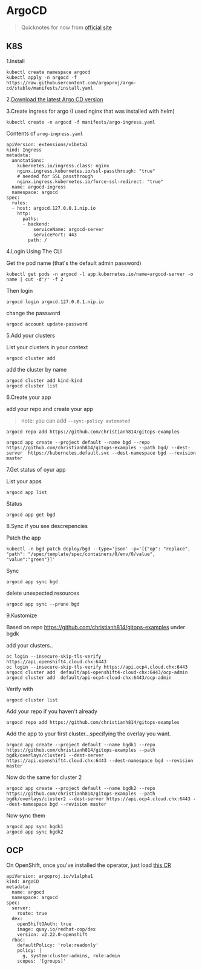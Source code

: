 # ArgoCD

> Quicknotes for now from [official site](https://argoproj.github.io/argo-cd/getting_started/)

## K8S

1.Install

```
kubectl create namespace argocd
kubectl apply -n argocd -f https://raw.githubusercontent.com/argoproj/argo-cd/stable/manifests/install.yaml
```

2.[Download the latest Argo CD version](https://github.com/argoproj/argo-cd/releases/latest)

3.Create ingress for argo (I used nginx that was installed with helm)


```
kubectl create -n argocd -f manifests/argo-ingress.yaml
```

Contents of `arog-ingress.yaml`

```
apiVersion: extensions/v1beta1
kind: Ingress
metadata:
  annotations:
    kubernetes.io/ingress.class: nginx
    nginx.ingress.kubernetes.io/ssl-passthrough: "true"
    # needed for SSL passthrough
    nginx.ingress.kubernetes.io/force-ssl-redirect: "true"
  name: argocd-ingress
  namespace: argocd
spec:
  rules:
  - host: argocd.127.0.0.1.nip.io
    http:
      paths:
      - backend:
          serviceName: argocd-server
          servicePort: 443
        path: /
```

4.Login Using The CLI

Get the pod name (that's the default admin password)

```
kubectl get pods -n argocd -l app.kubernetes.io/name=argocd-server -o name | cut -d'/' -f 2
```

Then login 

```
argocd login argocd.127.0.0.1.nip.io
```

change the password

```
argocd account update-password
```

5.Add your clusters

List your clusters in your context

```
argocd cluster add
```

add the cluster by name

```
argocd cluster add kind-kind
argocd cluster list
```

6.Create your app

add your repo and create your app

> note: you can add `--sync-policy automated`

```
argocd repo add https://github.com/christianh814/gitops-examples

argocd app create --project default --name bgd --repo https://github.com/christianh814/gitops-examples --path bgd/ --dest-server  https://kubernetes.default.svc --dest-namespace bgd --revision master
```

7.Get status of oyur app


List your apps

```
argocd app list
```

Status

```
argocd app get bgd
```

8.Sync if you see descrepencies

Patch the app

```
kubectl -n bgd patch deploy/bgd --type='json' -p='[{"op": "replace", "path": "/spec/template/spec/containers/0/env/0/value", "value":"green"}]'
```

Sync

```
argocd app sync bgd
```

delete unexpected resources

```
argocd app sync --prune bgd
```

9.Kustomize

Based on repo https://github.com/christianh814/gitops-examples under bgdk

add your clusters..

```
oc login --insecure-skip-tls-verify https://api.openshift4.cloud.chx:6443
oc login --insecure-skip-tls-verify https://api.ocp4.cloud.chx:6443
argocd cluster add  default/api-openshift4-cloud-chx:6443/ocp-admin
argocd cluster add  default/api-ocp4-cloud-chx:6443/ocp-admin
```

Verify with

```
argocd cluster list
```

Add your repo if you haven't already

```
argocd repo add https://github.com/christianh814/gitops-examples
```

Add the app to your first cluster...specifying the overlay you want.

```
argocd app create --project default --name bgdk1 --repo https://github.com/christianh814/gitops-examples --path bgdk/overlays/cluster1 --dest-server https://api.openshift4.cloud.chx:6443 --dest-namespace bgd --revision master
```

Now do the same for cluster 2

```
argocd app create --project default --name bgdk2 --repo https://github.com/christianh814/gitops-examples --path bgdk/overlays/cluster2 --dest-server https://api.ocp4.cloud.chx:6443 --dest-namespace bgd --revision master
```

Now sync them

```
argocd app sync bgdk1
argocd app sync bgdk2
```

## OCP

On OpenShift, once you've installed the operator, just load [this CR](../examples/argocd.yaml)

```
apiVersion: argoproj.io/v1alpha1
kind: ArgoCD
metadata:
  name: argocd
  namespace: argocd
spec:
  server:
    route: true
  dex:
    openShiftOAuth: true
    image: quay.io/redhat-cop/dex
    version: v2.22.0-openshift
  rbac:
    defaultPolicy: 'role:readonly'
    policy: |
      g, system:cluster-admins, role:admin
    scopes: '[groups]'
```
